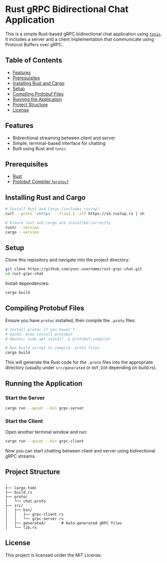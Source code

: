 # Rust gRPC Bidirectional Chat Application

This is a simple Rust-based gRPC bidirectional chat application using [`tonic`](https://github.com/hyperium/tonic). It includes a server and a client implementation that communicate using Protocol Buffers over gRPC.

## Table of Contents
- [Features](#features)
- [Prerequisites](#prerequisites)
- [Installing Rust and Cargo](#installing-rust-and-cargo)
- [Setup](#setup)
- [Compiling Protobuf Files](#compiling-protobuf-files)
- [Running the Application](#running-the-application)
- [Project Structure](#project-structure)
- [License](#license)

## Features

- Bidirectional streaming between client and server
- Simple, terminal-based interface for chatting
- Built using Rust and `tonic`

## Prerequisites

- [Rust](https://www.rust-lang.org/tools/install)
- [Protobuf Compiler (`protoc`)](https://grpc.io/docs/protoc-installation/)

## Installing Rust and Cargo

```bash
# Install Rust and Cargo (includes rustup)
curl --proto '=https' --tlsv1.2 -sSf https://sh.rustup.rs | sh

# Ensure rust and cargo are installed correctly
rustc --version
cargo --version
```

## Setup

Clone this repository and navigate into the project directory:

```bash
git clone https://github.com/your-username/rust-grpc-chat.git
cd rust-grpc-chat
```

Install dependencies:

```bash
cargo build
```

## Compiling Protobuf Files

Ensure you have `protoc` installed, then compile the `.proto` files:

```bash
# Install protoc if you haven't
# macOS: brew install protobuf
# Ubuntu: sudo apt install -y protobuf-compiler

# Run build script to compile .proto files
cargo build
```

This will generate the Rust code for the `.proto` files into the appropriate directory (usually under `src/generated` or `OUT_DIR` depending on build.rs).

## Running the Application

### Start the Server

```bash
cargo run --quiet --bin grpc-server
```

### Start the Client

Open another terminal window and run:

```bash
cargo run --quiet --bin grpc-client
```

Now you can start chatting between client and server using bidirectional gRPC streams.

## Project Structure

```
.
├── Cargo.toml
├── build.rs
├── proto/
│   └── chat.proto
├── src/
│   ├── bin/
│   │   ├── grpc-client.rs
│   │   └── grpc-server.rs
│   ├── generated/       # Auto-generated gRPC files
│   └── lib.rs
```

## License

This project is licensed under the MIT License.